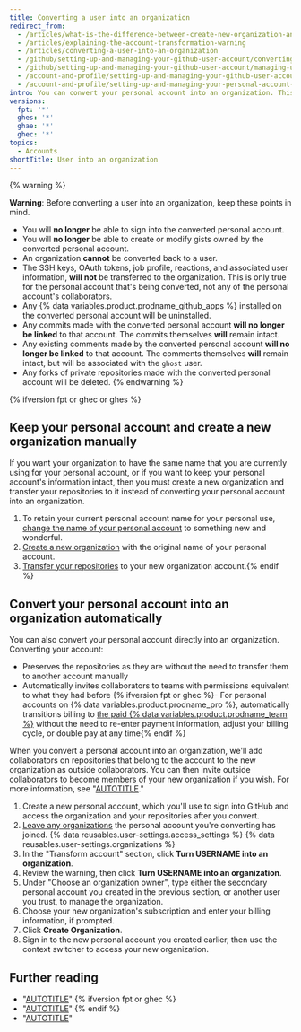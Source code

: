 ```yaml
---
title: Converting a user into an organization
redirect_from:
  - /articles/what-is-the-difference-between-create-new-organization-and-turn-account-into-an-organization
  - /articles/explaining-the-account-transformation-warning
  - /articles/converting-a-user-into-an-organization
  - /github/setting-up-and-managing-your-github-user-account/converting-a-user-into-an-organization
  - /github/setting-up-and-managing-your-github-user-account/managing-user-account-settings/converting-a-user-into-an-organization
  - /account-and-profile/setting-up-and-managing-your-github-user-account/managing-user-account-settings/converting-a-user-into-an-organization
  - /account-and-profile/setting-up-and-managing-your-personal-account-on-github/managing-personal-account-settings/converting-a-user-into-an-organization
intro: You can convert your personal account into an organization. This allows more granular permissions for repositories that belong to the organization.
versions:
  fpt: '*'
  ghes: '*'
  ghae: '*'
  ghec: '*'
topics:
  - Accounts
shortTitle: User into an organization
---
```

{% warning %}

**Warning**: Before converting a user into an organization, keep these points in mind.

* You will **no longer** be able to sign into the converted personal account.
* You will **no longer** be able to create or modify gists owned by the converted personal account.
* An organization **cannot** be converted back to a user.
* The SSH keys, OAuth tokens, job profile, reactions, and associated user information, **will not** be transferred to the organization. This is only true for the personal account that's being converted, not any of the personal account's collaborators.
* Any {% data variables.product.prodname_github_apps %} installed on the converted personal account will be uninstalled.
* Any commits made with the converted personal account **will no longer be linked** to that account. The commits themselves **will** remain intact.
* Any existing comments made by the converted personal account **will no longer be linked** to that account. The comments themselves **will** remain intact, but will be associated with the `ghost` user.
* Any forks of private repositories made with the converted personal account will be deleted.
{% endwarning %}

{% ifversion fpt or ghec or ghes %}
## Keep your personal account and create a new organization manually

If you want your organization to have the same name that you are currently using for your personal account, or if you want to keep your personal account's information intact, then you must create a new organization and transfer your repositories to it instead of converting your personal account into an organization.

1. To retain your current personal account name for your personal use, [change the name of your personal account](/account-and-profile/setting-up-and-managing-your-personal-account-on-github/managing-personal-account-settings/changing-your-github-username) to something new and wonderful.
2. [Create a new organization](/organizations/collaborating-with-groups-in-organizations/creating-a-new-organization-from-scratch) with the original name of your personal account.
3. [Transfer your repositories](/repositories/creating-and-managing-repositories/transferring-a-repository) to your new organization account.{% endif %}

## Convert your personal account into an organization automatically

You can also convert your personal account directly into an organization. Converting your account:
- Preserves the repositories as they are without the need to transfer them to another account manually
- Automatically invites collaborators to teams with permissions equivalent to what they had before
 {% ifversion fpt or ghec %}- For personal accounts on {% data variables.product.prodname_pro %}, automatically transitions billing to [the paid {% data variables.product.prodname_team %}](/billing/managing-billing-for-your-github-account/about-billing-for-github-accounts) without the need to re-enter payment information, adjust your billing cycle, or double pay at any time{% endif %}

When you convert a personal account into an organization, we'll add collaborators on repositories that belong to the account to the new organization as outside collaborators. You can then invite outside collaborators to become members of your new organization if you wish. For more information, see "[AUTOTITLE](/organizations/managing-peoples-access-to-your-organization-with-roles/roles-in-an-organization#outside-collaborators)."

1. Create a new personal account, which you'll use to sign into GitHub and access the organization and your repositories after you convert.
2.  [Leave any organizations](/account-and-profile/setting-up-and-managing-your-personal-account-on-github/managing-your-membership-in-organizations/removing-yourself-from-an-organization) the personal account you're converting has joined.
{% data reusables.user-settings.access_settings %}
{% data reusables.user-settings.organizations %}
1. In the "Transform account" section, click **Turn USERNAME into an organization**.
1. Review the warning, then click **Turn USERNAME into an organization**.
1. Under "Choose an organization owner", type either the secondary personal account you created in the previous section, or another user you trust, to manage the organization.
1. Choose your new organization's subscription and enter your billing information, if prompted.
1. Click **Create Organization**.
1. Sign in to the new personal account you created earlier, then use the context switcher to access your new organization.

## Further reading
- "[AUTOTITLE](/organizations/organizing-members-into-teams)"
{% ifversion fpt or ghec %}
- "[AUTOTITLE](/organizations/managing-membership-in-your-organization/inviting-users-to-join-your-organization)"
{% endif %}
- "[AUTOTITLE](/account-and-profile/setting-up-and-managing-your-personal-account-on-github/managing-your-membership-in-organizations/accessing-an-organization)"
